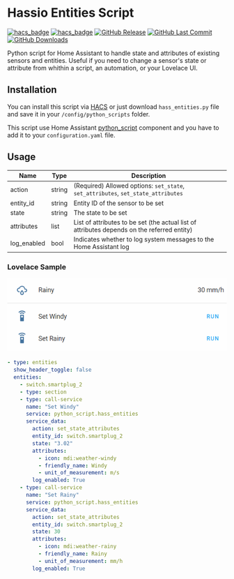 # Hassio Entities Script

[![hacs_badge](https://img.shields.io/badge/Platform-Home%20Assistant-blue.svg)](https://github.com/hacs/integration)
[![hacs_badge](https://img.shields.io/badge/HACS-Default-orange.svg)](https://github.com/hacs/integration)
[![GitHub Release](https://img.shields.io/github/release/pmazz/ps_hassio_entities.svg)](https://github.com/pmazz/ps_hassio_entities/releases)
[![GitHub Last Commit](https://img.shields.io/github/last-commit/pmazz/ps_hassio_entities.svg)](https://github.com/pmazz/ps_hassio_entities/commits)
[![GitHub Downloads](https://img.shields.io/github/downloads/pmazz/ps_hassio_entities/total.svg)](https://github.com/pmazz/ps_hassio_entities)

Python script for Home Assistant to handle state and attributes of existing sensors and entities.
Useful if you need to change a sensor's state or attribute from whithin a script, an automation, or your Lovelace UI.

## Installation

You can install this script via [HACS](https://hacs.xyz) or just download `hass_entities.py` file and save it in your `/config/python_scripts` folder.

This script use Home Assistant [python_script](https://www.home-assistant.io/integrations/python_script) component and you have to add it to your `configuration.yaml` file.

## Usage

| Name | Type | Description |
| ---- | ---- | ----------- |
| action | string | (Required) Allowed options: `set_state`, `set_attributes`, `set_state_attributes` |
| entity_id | string | Entity ID of the sensor to be set |
| state | string | The state to be set |
| attributes | list | List of attributes to be set (the actual list of attributes depends on the referred entity) |
| log_enabled | bool | Indicates whether to log system messages to the Home Assistant log |

### Lovelace Sample

![Sample](images/sample.gif)

```yaml
- type: entities
  show_header_toggle: false
  entities:
    - switch.smartplug_2
    - type: section
    - type: call-service
      name: "Set Windy"
      service: python_script.hass_entities
      service_data:
        action: set_state_attributes
        entity_id: switch.smartplug_2
        state: "3.02"
        attributes:
          - icon: mdi:weather-windy
          - friendly_name: Windy
          - unit_of_measurement: m/s
        log_enabled: True
    - type: call-service
      name: "Set Rainy"
      service: python_script.hass_entities
      service_data:
        action: set_state_attributes
        entity_id: switch.smartplug_2
        state: 30
        attributes:
          - icon: mdi:weather-rainy
          - friendly_name: Rainy
          - unit_of_measurement: mm/h
        log_enabled: True
```
